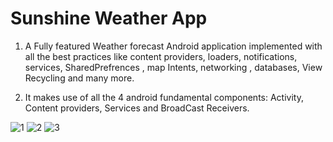 Sunshine Weather App
===================================

1. A Fully featured Weather forecast Android application implemented with all the best practices like content providers, loaders, notifications, services, SharedPrefrences , map Intents, networking , databases, View Recycling and many more.

2. It makes use of all the 4 android fundamental components: Activity, Content providers, Services and BroadCast Receivers.

![1](https://user-images.githubusercontent.com/70391392/112728925-9e8a8a80-8f4f-11eb-919c-a060af8ecc16.png)
![2](https://user-images.githubusercontent.com/70391392/112728927-a0544e00-8f4f-11eb-811a-1a8787b7d698.png)
![3](https://user-images.githubusercontent.com/70391392/112728928-a0ece480-8f4f-11eb-8db4-c2beca00e960.png)
